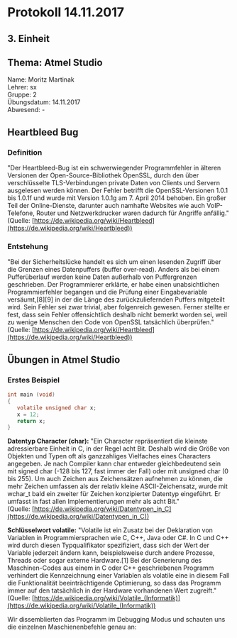 # Protokoll 14.11.2017  

## 3. Einheit  

## Thema: Atmel Studio

Name: Moritz Martinak  
Lehrer: sx  
Gruppe: 2  
Übungsdatum: 14.11.2017  
Abwesend: -  

## Heartbleed Bug  
### Definition  
"Der Heartbleed-Bug ist ein schwerwiegender Programmfehler in älteren Versionen der Open-Source-Bibliothek OpenSSL, durch den über verschlüsselte TLS-Verbindungen private Daten von Clients und Servern ausgelesen werden können. Der Fehler betrifft die OpenSSL-Versionen 1.0.1 bis 1.0.1f und wurde mit Version 1.0.1g am 7. April 2014 behoben. Ein großer Teil der Online-Dienste, darunter auch namhafte Websites wie auch VoIP-Telefone, Router und Netzwerkdrucker waren dadurch für Angriffe anfällig."  
(Quelle: [https://de.wikipedia.org/wiki/Heartbleed](https://de.wikipedia.org/wiki/Heartbleed))    
### Entstehung  
"Bei der Sicherheitslücke handelt es sich um einen lesenden Zugriff über die Grenzen eines Datenpuffers (buffer over-read). Anders als bei einem Pufferüberlauf werden keine Daten außerhalb von Puffergrenzen geschrieben. Der Programmierer erklärte, er habe einen unabsichtlichen Programmierfehler begangen und die Prüfung einer Eingabevariable versäumt,[8][9] in der die Länge des zurückzuliefernden Puffers mitgeteilt wird. Sein Fehler sei zwar trivial, aber folgenreich gewesen. Ferner stellte er fest, dass sein Fehler offensichtlich deshalb nicht bemerkt worden sei, weil zu wenige Menschen den Code von OpenSSL tatsächlich überprüfen."  
(Quelle: [https://de.wikipedia.org/wiki/Heartbleed](https://de.wikipedia.org/wiki/Heartbleed))    
## Übungen in Atmel Studio  
### Erstes Beispiel  

```c
int main (void)  
{  
   volatile unsigned char x;  
   x = 12;  
   return x;  
} 
```  
__Datentyp Character (char):__ "Ein Character repräsentiert die kleinste adressierbare Einheit in C, in der Regel acht Bit. Deshalb wird die Größe von Objekten und Typen oft als ganzzahliges Vielfaches eines Characters angegeben. Je nach Compiler kann char entweder gleichbedeutend sein mit signed char (-128 bis 127, fast immer der Fall) oder mit unsigned char (0 bis 255). Um auch Zeichen aus Zeichensätzen aufnehmen zu können, die mehr Zeichen umfassen als der relativ kleine ASCII-Zeichensatz, wurde mit wchar_t bald ein zweiter für Zeichen konzipierter Datentyp eingeführt. Er umfasst in fast allen Implementierungen mehr als acht Bit."  
(Quelle: [https://de.wikipedia.org/wiki/Datentypen_in_C](https://de.wikipedia.org/wiki/Datentypen_in_C))    

__Schlüsselwort volatile:__ "Volatile ist ein Zusatz bei der Deklaration von Variablen in Programmiersprachen wie C, C++, Java oder C#.
In C und C++ wird durch diesen Typqualifikator spezifiziert, dass sich der Wert der Variable jederzeit ändern kann, beispielsweise durch andere Prozesse, Threads oder sogar externe Hardware.[1] Bei der Generierung des Maschinen-Codes aus einem in C oder C++ geschriebenen Programm verhindert die Kennzeichnung einer Variablen als volatile eine in diesem Fall die Funktionalität beeinträchtigende Optimierung, so dass das Programm immer auf den tatsächlich in der Hardware vorhandenen Wert zugreift." (Quelle: [https://de.wikipedia.org/wiki/Volatile_(Informatik)](https://de.wikipedia.org/wiki/Volatile_(Informatik))  

Wir dissemblierten das Programm im Debugging Modus und schauten uns die einzelnen Maschienenbefehle genau an:  

